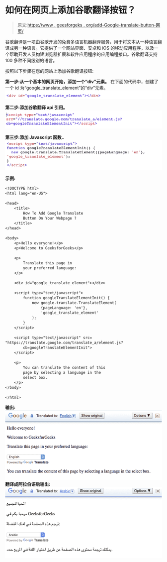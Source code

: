 # 如何在网页上添加谷歌翻译按钮？

> 原文:[https://www . geesforgeks . org/add-Google-translate-button-网页/](https://www.geeksforgeeks.org/add-google-translate-button-webpage/)

谷歌翻译是一项由谷歌开发的免费多语言机器翻译服务，用于将文本从一种语言翻译成另一种语言。它提供了一个网站界面、安卓和 iOS 的移动应用程序，以及一个帮助开发人员构建浏览器扩展和软件应用程序的应用编程接口。谷歌翻译支持 100 多种不同级别的语言。

按照以下步骤在您的网站上添加谷歌翻译按钮:

**第一步:从一个基本的网页开始，添加一个“div”元素。**
在下面的代码中，创建了一个 id 为“google_translate_element”的“div”元素。
![](img/50ada8200ec65db2e5e7ade6b3102430.png)

**第二步:添加谷歌翻译 api 引用。**
![](img/70553c0a068e4779f5e85f86dac32d9d.png)

**第三步:添加 Javascript 函数..**
![](img/f6a50438a4940530bc694753d409301b.png)

**示例:**

```
<!DOCTYPE html> 
<html lang="en-US"> 

<head>
    <title>
        How To Add Google Translate
        Button On Your Webpage ?
    </title>
</head>

<body> 
    <p>Hello everyone!</p> 
    <p>Welcome to GeeksforGeeks</p> 

    <p>
        Translate this page in
        your preferred language:
    </p> 

    <div id="google_translate_element"></div> 

    <script type="text/javascript"> 
        function googleTranslateElementInit() { 
            new google.translate.TranslateElement(
                {pageLanguage: 'en'}, 
                'google_translate_element'
            ); 
        } 
    </script> 

    <script type="text/javascript" src=
"https://translate.google.com/translate_a/element.js?
        cb=googleTranslateElementInit">
    </script> 

    <p>
        You can translate the content of this
        page by selecting a language in the
        select box.
    </p> 
</body> 

</html> 
```

**输出:**
![](img/1adf9797296d1e623c285a9a07058705.png)
**翻译成阿拉伯语后输出:**
![](img/d6a5de7cbfaffe3539cd5ae4fdf0f547.png)